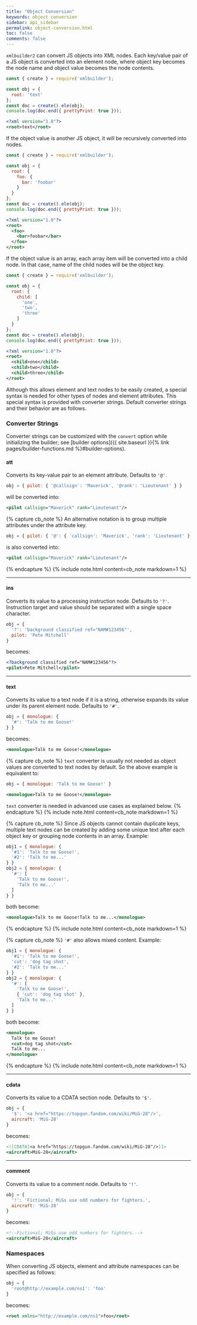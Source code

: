 ```yaml
---
title: "Object Conversion"
keywords: object conversion
sidebar: api_sidebar
permalink: object-conversion.html
toc: false
comments: false
---
```

`xmlbuilder2` can convert JS objects into XML nodes. Each key/value pair of a JS object is converted into an element node, where object key becomes the node name and object value becomes the node contents.

```js
const { create } = require('xmlbuilder');

const obj = {
  root: 'text'
};
const doc = create().ele(obj);
console.log(doc.end({ prettyPrint: true }));
```
```xml
<?xml version="1.0"?>
<root>text</root>
```
If the object value is another JS object, it will be recursively converted into nodes.
```js
const { create } = require('xmlbuilder');

const obj = {
  root: {
    foo: {
      bar: 'foobar'
    }
  }
};
const doc = create().ele(obj);
console.log(doc.end({ prettyPrint: true }));
```
```xml
<?xml version="1.0"?>
<root>
  <foo>
    <bar>foobar</bar>
  </foo>
</root>
```
If the object value is an array, each array item will be converted into a child node. In that case, name of the child nodes will be the object key.
```js
const { create } = require('xmlbuilder');

const obj = {
  root: {
    child: [
      'one',
      'two',
      'three'
    ]
  }
};
const doc = create().ele(obj);
console.log(doc.end({ prettyPrint: true }));
```
```xml
<?xml version="1.0"?>
<root>
  <child>one</child>
  <child>two</child>
  <child>three</child>
</root>
```

Although this allows element and text nodes to be easily created, a special syntax is needed for other types of nodes and element attributes. This special syntax is provided with converter strings.  Default converter strings and their behavior are as follows.

### Converter Strings

Converter strings can be customized with the `convert` option while initializing the builder; see [builder options]({{ site.baseurl }}{% link pages/builder-functions.md %}#builder-options).

#### att

Converts its key-value pair to an element attribute. Defaults to `'@'`.
```js
obj = { pilot: { '@callsign': 'Maverick', '@rank': 'Lieutenant' } }
```
will be converted into:
```xml
<pilot callsign="Maverick" rank="Lieutenant"/>
````

{% capture cb_note %}
  An alternative notation is to group multiple attributes under the attribute key.
```js
obj = { pilot: { '@': { 'callsign': 'Maverick', 'rank': 'Lieutenant' } } }
```
  is also converted into:
```xml
<pilot callsign="Maverick" rank="Lieutenant"/>
````
{% endcapture %}
{% include note.html content=cb_note markdown=1 %}

___

#### ins

Converts its value to a processing instruction node. Defaults to `'?'`. Instruction target and value should be separated with a single space character.
```js
obj = { 
  '?': 'background classified ref="NAM#123456"',
  pilot: 'Pete Mitchell'
}
```
becomes:
```xml
<?background classified ref="NAM#123456"?>
<pilot>Pete Mitchell</pilot>
````
___

#### text

Converts its value to a text node if it is a string, otherwise expands its value under its parent element node. Defaults to `'#'`.
```js
obj = { monologue: {
  '#': 'Talk to me Goose!'
} }
```
becomes:
```xml
<monologue>Talk to me Goose!</monologue>
```

{% capture cb_note %}
  `text` converter is usually not needed as object values are converted to text nodes
  by default. So the above example is equivalent to:
```js
obj = { monologue: 'Talk to me Goose!' }
```
```xml
<monologue>Talk to me Goose!</monologue>
```
  `text` converter is needed in advanced use cases as explained below.
{% endcapture %}
{% include note.html content=cb_note markdown=1 %}

{% capture cb_note %}
  Since JS objects cannot contain duplicate keys, multiple text nodes can be 
  created by adding some unique text after each object key or grouping node
  contents in an array. Example:
```js
obj1 = { monologue: {
  '#1': 'Talk to me Goose!',
  '#2': 'Talk to me...'
} }
obj2 = { monologue: {
  '#': [
    'Talk to me Goose!',
    'Talk to me...'
  ]
} }
```
both become:
```xml
<monologue>Talk to me Goose!Talk to me...</monologue>
```
{% endcapture %}
{% include note.html content=cb_note markdown=1 %}

{% capture cb_note %}
  `'#'` also allows mixed content. Example:
```js
obj1 = { monologue: {
  '#1': 'Talk to me Goose!',
  'cut': 'dog tag shot',
  '#2': 'Talk to me...'
} }
obj2 = { monologue: {
  '#': [
    'Talk to me Goose!',
    { 'cut': 'dog tag shot' },
    'Talk to me...'
  ]
} }
```
both become:
```xml
<monologue>
  Talk to me Goose!
  <cut>dog tag shot</cut>
  Talk to me...
</monologue>
```
{% endcapture %}
{% include note.html content=cb_note markdown=1 %}
___

#### cdata
Converts its value to a CDATA section node. Defaults to `'$'`.
```js
obj = { 
  '$': '<a href="https://topgun.fandom.com/wiki/MiG-28"/>',
  aircraft: 'MiG-28'
}
```
becomes:
```xml
<![CDATA[<a href="https://topgun.fandom.com/wiki/MiG-28"/>]]>
<aircraft>MiG-28</aircraft>
````
___

#### comment
Converts its value to a comment node. Defaults to `'!'`.
```js
obj = {
  '!': 'Fictional; MiGs use odd numbers for fighters.',
  aircraft: 'MiG-28'
}
```
becomes:
```xml
<!--Fictional; MiGs use odd numbers for fighters.-->
<aircraft>MiG-28</aircraft>
```

### Namespaces

When converting JS objects, element and attribute namespaces can be specified as follows:
```js
obj = {
  'root@http://example.com/ns1': 'foo'
}
```
becomes:
```xml
<root xmlns="http://example.com/ns1">foo</root>
```

